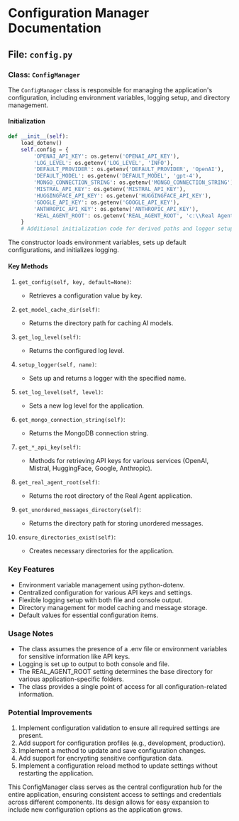 # Configuration Manager Documentation

## File: `config.py`

### Class: `ConfigManager`

The `ConfigManager` class is responsible for managing the application's configuration, including environment variables, logging setup, and directory management.

#### Initialization

```python
def __init__(self):
    load_dotenv()
    self.config = {
        'OPENAI_API_KEY': os.getenv('OPENAI_API_KEY'),
        'LOG_LEVEL': os.getenv('LOG_LEVEL', 'INFO'),
        'DEFAULT_PROVIDER': os.getenv('DEFAULT_PROVIDER', 'OpenAI'),
        'DEFAULT_MODEL': os.getenv('DEFAULT_MODEL', 'gpt-4'),
        'MONGO_CONNECTION_STRING': os.getenv('MONGO_CONNECTION_STRING'),
        'MISTRAL_API_KEY': os.getenv('MISTRAL_API_KEY'),
        'HUGGINGFACE_API_KEY': os.getenv('HUGGINGFACE_API_KEY'),
        'GOOGLE_API_KEY': os.getenv('GOOGLE_API_KEY'),
        'ANTHROPIC_API_KEY': os.getenv('ANTHROPIC_API_KEY'),
        'REAL_AGENT_ROOT': os.getenv('REAL_AGENT_ROOT', 'c:\\Real Agent'),
    }
    # Additional initialization code for derived paths and logger setup
```

The constructor loads environment variables, sets up default configurations, and initializes logging.

#### Key Methods

1. `get_config(self, key, default=None)`:
   - Retrieves a configuration value by key.

2. `get_model_cache_dir(self)`:
   - Returns the directory path for caching AI models.

3. `get_log_level(self)`:
   - Returns the configured log level.

4. `setup_logger(self, name)`:
   - Sets up and returns a logger with the specified name.

5. `set_log_level(self, level)`:
   - Sets a new log level for the application.

6. `get_mongo_connection_string(self)`:
   - Returns the MongoDB connection string.

7. `get_*_api_key(self)`:
   - Methods for retrieving API keys for various services (OpenAI, Mistral, HuggingFace, Google, Anthropic).

8. `get_real_agent_root(self)`:
   - Returns the root directory of the Real Agent application.

9. `get_unordered_messages_directory(self)`:
   - Returns the directory path for storing unordered messages.

10. `ensure_directories_exist(self)`:
    - Creates necessary directories for the application.

### Key Features

- Environment variable management using python-dotenv.
- Centralized configuration for various API keys and settings.
- Flexible logging setup with both file and console output.
- Directory management for model caching and message storage.
- Default values for essential configuration items.

### Usage Notes

- The class assumes the presence of a .env file or environment variables for sensitive information like API keys.
- Logging is set up to output to both console and file.
- The REAL_AGENT_ROOT setting determines the base directory for various application-specific folders.
- The class provides a single point of access for all configuration-related information.

### Potential Improvements

1. Implement configuration validation to ensure all required settings are present.
2. Add support for configuration profiles (e.g., development, production).
3. Implement a method to update and save configuration changes.
4. Add support for encrypting sensitive configuration data.
5. Implement a configuration reload method to update settings without restarting the application.

This ConfigManager class serves as the central configuration hub for the entire application, ensuring consistent access to settings and credentials across different components. Its design allows for easy expansion to include new configuration options as the application grows.